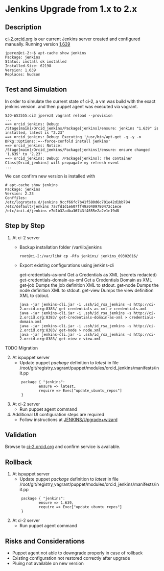 # Jenkins Upgrade from 1.x to 2.x

## Description

[ci-2.orcid.org](http://ci-2.orcid.org:8383/) is our current Jenkins server created and configured manually. Running version [1.639](http://pkg.jenkins-ci.org/debian/binary/jenkins_1.639_all.deb)

    jperez@ci-2:~$ apt-cache show jenkins
    Package: jenkins
    Status: install ok installed
    Installed-Size: 62198
    Version: 1.639
    Replaces: hudson


## Test and Simulation

In order to simulate the current state of ci-2, a vm was build with the exact jenkins version. and then puppet agent was executed via vagrant.

    SJO-WS2555:ci3 jperez$ vagrant reload --provision 
    ...
    ==> orcid_jenkins: Debug: /Stage[main]/Orcid_jenkins/Package[jenkins]/ensure: jenkins "1.639" is installed, latest is "2.23"
    ==> orcid_jenkins: Debug: Executing '/usr/bin/apt-get -q -y -o DPkg::Options::=--force-confold install jenkins'
    ==> orcid_jenkins: Notice: /Stage[main]/Orcid_jenkins/Package[jenkins]/ensure: ensure changed '1.639' to '2.23'
    ==> orcid_jenkins: Debug: /Package[jenkins]: The container Class[Orcid_jenkins] will propagate my refresh event
    ...

We can confirm new version is installed with

    # apt-cache show jenkins
    Package: jenkins
    Version: 2.23
    Conffiles:
    /etc/logrotate.d/jenkins 9ccf66fc7b41f580d6c701e42d1bb794
    /etc/default/jenkins 7a7fd1d1e607ff49a0409780472c1ece
    /etc/init.d/jenkins e7d1b32adba36743f4655e2a2e1e19d8
    
## Step by Step

1. At ci-2 server
    * Backup installation folder /var/lib/jenkins
    
        ```
        root@ci-2:/var/lib# cp -Rfa jenkins/ jenkins_09302016/
        ```

    * Export existing configurations using jenkins-cli
    
        get-credentials-as-xml          Get a Credentials as XML (secrets redacted)
        get-credentials-domain-as-xml   Get a Credentials Domain as XML
        get-job                         Dumps the job definition XML to stdout.
        get-node                        Dumps the node definition XML to stdout.
        get-view                        Dumps the view definition XML to stdout.
        
    
        ```
        java -jar jenkins-cli.jar -i .ssh/id_rsa_jenkins -s http://ci-2.orcid.org:8383/ get-credentials-as-xml > credentials.xml
        java -jar jenkins-cli.jar -i .ssh/id_rsa_jenkins -s http://ci-2.orcid.org:8383/ get-credentials-domain-as-xml > credentials-domain.xml
        java -jar jenkins-cli.jar -i .ssh/id_rsa_jenkins -s http://ci-2.orcid.org:8383/ get-node > node.xml
        java -jar jenkins-cli.jar -i .ssh/id_rsa_jenkins -s http://ci-2.orcid.org:8383/ get-view > view.xml
        ```


TODO Migration

    
    
    
    
    
    
    
    
2. At ispuppet server
    * Update puppet _package_ definition to *latest* in file /root/git/registry_vagrant/puppet/modules/orcid_jenkins/manifests/init.pp
    ```
        package { "jenkins":
                ensure => latest,
                require => Exec["update_ubuntu_repos"]
        }
    ```
3. At ci-2 server
    * Run puppet agent command
4. Additional UI configuration steps are required
    * Follow instructions at [JENKINS/Upgrade+wizard](https://wiki.jenkins-ci.org/display/JENKINS/Upgrade+wizard)

## Validation

Browse to [ci-2.orcid.org](http://ci-2.orcid.org:8383/) and confirm service is available.

## Rollback

1. At ispuppet server
    * Update puppet _package_ definition to *latest* in file /root/git/registry_vagrant/puppet/modules/orcid_jenkins/manifests/init.pp
    ```
        package { "jenkins":
                ensure => 1.639,
                require => Exec["update_ubuntu_repos"]
        }
    ```
2. At ci-2 server
    * Run puppet agent command

## Risks and Considerations

* Puppet agent not able to downgrade properly in case of rollback
* Existing configuration not restored correctly after upgrade
* Pluing not available on new version


